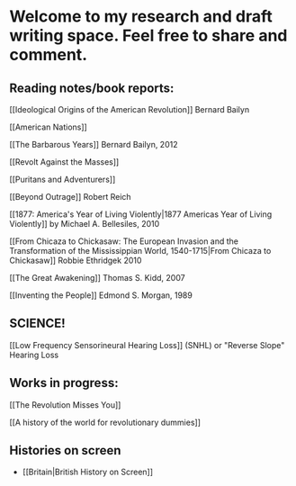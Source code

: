 # Welcome to my research and draft writing space. Feel free to share and comment. 

## Reading notes/book reports:

[[Ideological Origins of the American Revolution]] Bernard Bailyn

[[American Nations]]

[[The Barbarous Years]] Bernard Bailyn, 2012

[[Revolt Against the Masses]]

[[Puritans and Adventurers]] 

[[Beyond Outrage]] Robert Reich

[[1877: America's Year of Living Violently|1877 Americas Year of Living Violently]] by Michael A. Bellesiles, 2010 

[[From Chicaza to Chickasaw: The European Invasion and the Transformation of the Mississippian World, 1540-1715|From Chicaza to Chickasaw]] Robbie Ethridgek 2010

[[The Great Awakening]] Thomas S. Kidd, 2007

[[Inventing the People]] Edmond S. Morgan, 1989

## SCIENCE!

[[Low Frequency Sensorineural Hearing Loss]] (SNHL) or "Reverse Slope" Hearing Loss

## Works in progress:

[[The Revolution Misses You]]

[[A history of the world for revolutionary dummies]]

## Histories on screen

- [[Britain|British History on Screen]] 
